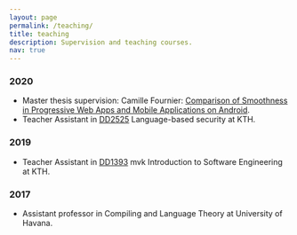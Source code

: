 ```yaml
---
layout: page
permalink: /teaching/
title: teaching
description: Supervision and teaching courses.
nav: true
---
```



<h3 class="year">2020</h3>

- Master thesis supervision: Camille Fournier: [Comparison of Smoothness in Progressive Web Apps and Mobile Applications on Android](http://www.csc.kth.se/~ann/MSC-PRESENTATIONS/2020/0703-Baudry.html).
- Teacher Assistant in <a href="https://www.kth.se/student/kurser/kurs/DD2525">DD2525</a> Language-based security at KTH.

<h3 class="year">2019</h3>

- Teacher Assistant in <a href="https://www.kth.se/student/kurser/kurs/DD1393">DD1393</a> mvk Introduction to Software Engineering at KTH.

<h3 class="year">2017</h3>

- Assistant professor in Compiling and Language Theory at University of Havana.